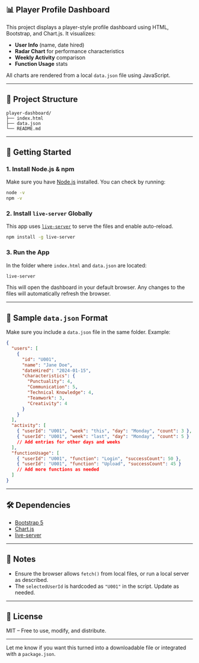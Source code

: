 ## 📊 Player Profile Dashboard

This project displays a player-style profile dashboard using HTML, Bootstrap, and Chart.js. It visualizes:

* **User Info** (name, date hired)
* **Radar Chart** for performance characteristics
* **Weekly Activity** comparison
* **Function Usage** stats

All charts are rendered from a local `data.json` file using JavaScript.

---

## 📁 Project Structure

```
player-dashboard/
├── index.html
├── data.json
└── README.md
```

---

## 🚀 Getting Started

### 1. **Install Node.js & npm**

Make sure you have [Node.js](https://nodejs.org/) installed. You can check by running:

```bash
node -v
npm -v
```

### 2. **Install `live-server` Globally**

This app uses [`live-server`](https://www.npmjs.com/package/live-server) to serve the files and enable auto-reload.

```bash
npm install -g live-server
```

### 3. **Run the App**

In the folder where `index.html` and `data.json` are located:

```bash
live-server
```

This will open the dashboard in your default browser. Any changes to the files will automatically refresh the browser.

---

## 🧾 Sample `data.json` Format

Make sure you include a `data.json` file in the same folder. Example:

```json
{
  "users": [
    {
      "id": "U001",
      "name": "Jane Doe",
      "dateHired": "2024-01-15",
      "characteristics": {
        "Punctuality": 4,
        "Communication": 5,
        "Technical Knowledge": 4,
        "Teamwork": 3,
        "Creativity": 4
      }
    }
  ],
  "activity": [
    { "userId": "U001", "week": "this", "day": "Monday", "count": 3 },
    { "userId": "U001", "week": "last", "day": "Monday", "count": 5 }
    // Add entries for other days and weeks
  ],
  "functionUsage": [
    { "userId": "U001", "function": "Login", "successCount": 50 },
    { "userId": "U001", "function": "Upload", "successCount": 45 }
    // Add more functions as needed
  ]
}
```

---

## 🛠 Dependencies

* [Bootstrap 5](https://getbootstrap.com/)
* [Chart.js](https://www.chartjs.org/)
* [live-server](https://www.npmjs.com/package/live-server)

---

## 📌 Notes

* Ensure the browser allows `fetch()` from local files, or run a local server as described.
* The `selectedUserId` is hardcoded as `"U001"` in the script. Update as needed.

---

## 📄 License

MIT – Free to use, modify, and distribute.

---

Let me know if you want this turned into a downloadable file or integrated with a `package.json`.
